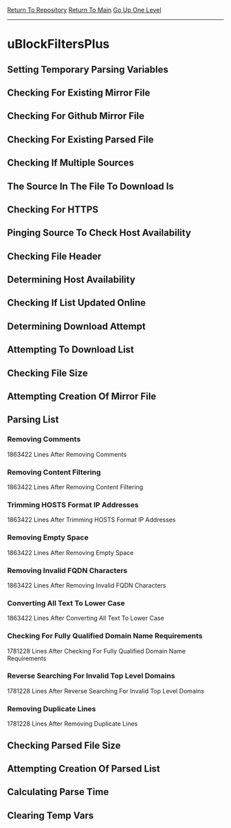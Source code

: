 [Return To Repository](https://github.com/deathbybandaid/piholeparser/)
[Return To Main](https://github.com/deathbybandaid/piholeparser/blob/dev-nomerge/RecentRunLogs/Mainlog.md)
[Go Up One Level](https://github.com/deathbybandaid/piholeparser/blob/dev-nomerge/RecentRunLogs/TopLevelScripts/30-Processing-External-Blacklists.md)
____________________________________
# uBlockFiltersPlus
## Setting Temporary Parsing Variables
## Checking For Existing Mirror File
## Checking For Github Mirror File
## Checking For Existing Parsed File
## Checking If Multiple Sources
## The Source In The File To Download Is
## Checking For HTTPS
## Pinging Source To Check Host Availability
## Checking File Header
## Determining Host Availability
## Checking If List Updated Online
## Determining Download Attempt
## Attempting To Download List
## Checking File Size
## Attempting Creation Of Mirror File
## Parsing List
### Removing Comments
1863422 Lines After Removing Comments
### Removing Content Filtering
1863422 Lines After Removing Content Filtering
### Trimming HOSTS Format IP Addresses
1863422 Lines After Trimming HOSTS Format IP Addresses
### Removing Empty Space
1863422 Lines After Removing Empty Space
### Removing Invalid FQDN Characters
1863422 Lines After Removing Invalid FQDN Characters
### Converting All Text To Lower Case
1863422 Lines After Converting All Text To Lower Case
### Checking For Fully Qualified Domain Name Requirements
1781228 Lines After Checking For Fully Qualified Domain Name Requirements
### Reverse Searching For Invalid Top Level Domains
1781228 Lines After Reverse Searching For Invalid Top Level Domains
### Removing Duplicate Lines
1781228 Lines After Removing Duplicate Lines
## Checking Parsed File Size
## Attempting Creation Of Parsed List
## Calculating Parse Time
## Clearing Temp Vars
